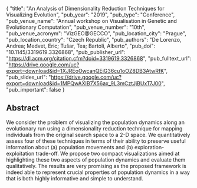 {
  "title": "An Analysis of Dimensionality Reduction Techniques for Visualizing Evolution",
  "pub_year": "2019",
  "pub_type": "Conference",
  "pub_venue_name": "Annual workshop on Visualisation in Genetic and Evolutionary Computation",
  "pub_venue_number": "10th",
  "pub_venue_acronym": "VizGEC@GECCO",
  "pub_location_city": "Prague",
  "pub_location_country": "Czech Republic",
  "pub_authors": "De Lorenzo, Andrea; Medvet, Eric; Tušar, Tea; Bartoli, Alberto",
  "pub_doi": "10.1145/3319619.3326868",
  "pub_publisher_url": "https://dl.acm.org/citation.cfm?doid=3319619.3326868",
  "pub_fulltext_url": "https://drive.google.com/uc?export=download&id=1XJREoOwcanQEiG36cu1oOZ8DB3AtwRfK",
  "pub_slides_url": "https://drive.google.com/uc?export=download&id=1MPQwAXIB7X56ax_9L3mCztJjBUxT7J00",
  "pub_important": false
}

## Abstract
We consider the problem of visualizing the population dynamics along an evolutionary run using a dimensionality reduction technique for mapping individuals from the original search space to a 2-D space. We quantitatively assess four of these techniques in terms of their ability to preserve useful information about (a) population movements and (b) exploration-exploitation trade-off. We propose two compact visualizations aimed at highlighting these two aspects of population dynamics and evaluate them qualitatively. The results are very promising as the proposed framework is indeed able to represent crucial properties of population dynamics in a way that is both highly informative and simple to understand.

